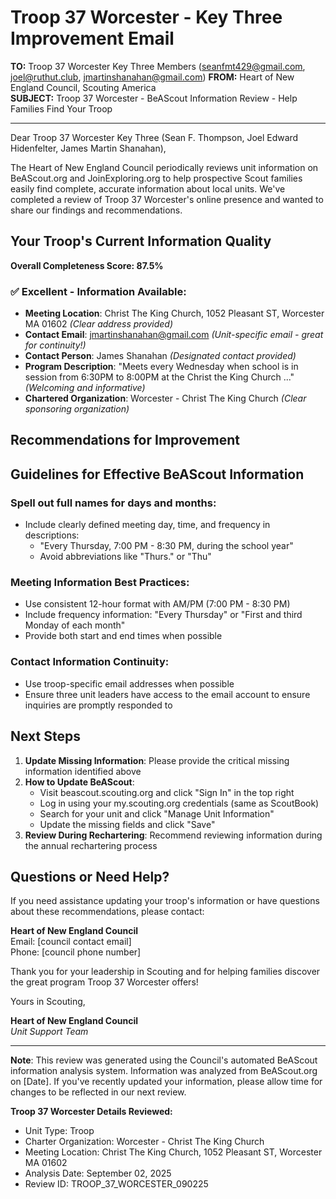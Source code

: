 # Troop 37 Worcester - Key Three Improvement Email

**TO:** Troop 37 Worcester Key Three Members (seanfmt429@gmail.com, joel@ruthut.club, jmartinshanahan@gmail.com)
**FROM:** Heart of New England Council, Scouting America  
**SUBJECT:** Troop 37 Worcester - BeAScout Information Review - Help Families Find Your Troop  

---

Dear Troop 37 Worcester Key Three (Sean F. Thompson, Joel Edward Hidenfelter, James Martin Shanahan),

The Heart of New England Council periodically reviews unit information on BeAScout.org and JoinExploring.org to help prospective Scout families easily find complete, accurate information about local units. We've completed a review of Troop 37 Worcester's online presence and wanted to share our findings and recommendations.

## Your Troop's Current Information Quality

**Overall Completeness Score: 87.5%**



### ✅ **Excellent - Information Available:**
- **Meeting Location**: Christ The King Church, 1052 Pleasant ST, Worcester MA 01602 *(Clear address provided)*
- **Contact Email**: jmartinshanahan@gmail.com *(Unit-specific email - great for continuity!)*
- **Contact Person**: James Shanahan *(Designated contact provided)*
- **Program Description**: "Meets every Wednesday when school is in session from 6:30PM to 8:00PM at the Christ the King Church ..." *(Welcoming and informative)*
- **Chartered Organization**: Worcester - Christ The King Church *(Clear sponsoring organization)*

## Recommendations for Improvement



## Guidelines for Effective BeAScout Information

### **Spell out full names for days and months:**
- Include clearly defined meeting day, time, and frequency in descriptions:
  - "Every Thursday, 7:00 PM - 8:30 PM, during the school year"
  - Avoid abbreviations like "Thurs." or "Thu"

### **Meeting Information Best Practices:**
- Use consistent 12-hour format with AM/PM (7:00 PM - 8:30 PM)
- Include frequency information: "Every Thursday" or "First and third Monday of each month"
- Provide both start and end times when possible

### **Contact Information Continuity:**
- Use troop-specific email addresses when possible
- Ensure three unit leaders have access to the email account to ensure inquiries are promptly responded to

## Next Steps

1. **Update Missing Information**: Please provide the critical missing information identified above
2. **How to Update BeAScout**: 
   - Visit beascout.scouting.org and click "Sign In" in the top right
   - Log in using your my.scouting.org credentials (same as ScoutBook)
   - Search for your unit and click "Manage Unit Information"
   - Update the missing fields and click "Save"
3. **Review During Rechartering**: Recommend reviewing information during the annual rechartering process

## Questions or Need Help?

If you need assistance updating your troop's information or have questions about these recommendations, please contact:

**Heart of New England Council**  
Email: [council contact email]  
Phone: [council phone number]

Thank you for your leadership in Scouting and for helping families discover the great program Troop 37 Worcester offers!

Yours in Scouting,

**Heart of New England Council**  
*Unit Support Team*

---

**Note**: This review was generated using the Council's automated BeAScout information analysis system. Information was analyzed from BeAScout.org on [Date]. If you've recently updated your information, please allow time for changes to be reflected in our next review.

**Troop 37 Worcester Details Reviewed:**
- Unit Type: Troop
- Charter Organization: Worcester - Christ The King Church  
- Meeting Location: Christ The King Church, 1052 Pleasant ST, Worcester MA 01602
- Analysis Date: September 02, 2025
- Review ID: TROOP_37_WORCESTER_090225